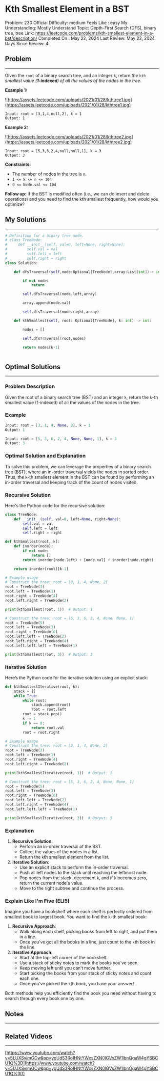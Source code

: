 # Kth Smallest Element in a BST

Problem: 230
Official Difficulty: medium
Feels Like : easy
My Understanding: Mostly Understand
Topic: Depth-First Search (DFS), binary tree, tree
Link: https://leetcode.com/problems/kth-smallest-element-in-a-bst/description/
Completed On : May 22, 2024
Last Review: May 22, 2024
Days Since Review: 4

## Problem

---

Given the `root` of a binary search tree, and an integer `k`, return *the* `kth` *smallest value (**1-indexed**) of all the values of the nodes in the tree*.

**Example 1:**

![https://assets.leetcode.com/uploads/2021/01/28/kthtree1.jpg](https://assets.leetcode.com/uploads/2021/01/28/kthtree1.jpg)

```
Input: root = [3,1,4,null,2], k = 1
Output: 1
```

**Example 2:**

![https://assets.leetcode.com/uploads/2021/01/28/kthtree2.jpg](https://assets.leetcode.com/uploads/2021/01/28/kthtree2.jpg)

```
Input: root = [5,3,6,2,4,null,null,1], k = 3
Output: 3
```

**Constraints:**

- The number of nodes in the tree is `n`.
- `1 <= k <= n <= 104`
- `0 <= Node.val <= 104`

**Follow up:** If the BST is modified often (i.e., we 
can do insert and delete operations) and you need to find the kth 
smallest frequently, how would you optimize?

## My Solutions

---

```python
# Definition for a binary tree node.
# class TreeNode:
#     def __init__(self, val=0, left=None, right=None):
#         self.val = val
#         self.left = left
#         self.right = right
class Solution:

    def dfsTraversal(self,node:Optional[TreeNode],array:List[int])-> int:

        if not node:
            return

        self.dfsTraversal(node.left,array)

        array.append(node.val)

        self.dfsTraversal(node.right,array)

    def kthSmallest(self, root: Optional[TreeNode], k: int) -> int:

        nodes = []

        self.dfsTraversal(root,nodes)

        return nodes[k-1]
```

```python

```

## Optimal Solutions

---

### Problem Description

Given the root of a binary search tree (BST) and an integer `k`, return the `k`-th smallest value (1-indexed) of all the values of the nodes in the tree.

### Example

```python
Input: root = [3, 1, 4, None, 2], k = 1
Output: 1

Input: root = [5, 3, 6, 2, 4, None, None, 1], k = 3
Output: 3
```

### Optimal Solution and Explanation

To solve this problem, we can leverage the properties of a binary search tree (BST), where an in-order traversal yields the nodes in sorted order. Thus, the `k`-th smallest element in the BST can be found by performing an in-order traversal and keeping track of the count of nodes visited.

### Recursive Solution

Here's the Python code for the recursive solution:

```python
class TreeNode:
    def __init__(self, val=0, left=None, right=None):
        self.val = val
        self.left = left
        self.right = right

def kthSmallest(root, k):
    def inorder(node):
        if not node:
            return []
        return inorder(node.left) + [node.val] + inorder(node.right)

    return inorder(root)[k-1]

# Example usage
# Construct the tree: root = [3, 1, 4, None, 2]
root = TreeNode(3)
root.left = TreeNode(1)
root.right = TreeNode(4)
root.left.right = TreeNode(2)

print(kthSmallest(root, 1))  # Output: 1

# Construct the tree: root = [5, 3, 6, 2, 4, None, None, 1]
root = TreeNode(5)
root.left = TreeNode(3)
root.right = TreeNode(6)
root.left.left = TreeNode(2)
root.left.right = TreeNode(4)
root.left.left.left = TreeNode(1)

print(kthSmallest(root, 3))  # Output: 3
```

### Iterative Solution

Here’s the Python code for the iterative solution using an explicit stack:

```python
def kthSmallestIterative(root, k):
    stack = []
    while True:
        while root:
            stack.append(root)
            root = root.left
        root = stack.pop()
        k -= 1
        if k == 0:
            return root.val
        root = root.right

# Example usage
# Construct the tree: root = [3, 1, 4, None, 2]
root = TreeNode(3)
root.left = TreeNode(1)
root.right = TreeNode(4)
root.left.right = TreeNode(2)

print(kthSmallestIterative(root, 1))  # Output: 1

# Construct the tree: root = [5, 3, 6, 2, 4, None, None, 1]
root = TreeNode(5)
root.left = TreeNode(3)
root.right = TreeNode(6)
root.left.left = TreeNode(2)
root.left.right = TreeNode(4)
root.left.left.left = TreeNode(1)

print(kthSmallestIterative(root, 3))  # Output: 3
```

### Explanation

1. **Recursive Solution**:
    - Perform an in-order traversal of the BST.
    - Collect the values of the nodes in a list.
    - Return the `k`th smallest element from the list.
2. **Iterative Solution**:
    - Use an explicit stack to perform the in-order traversal.
    - Push all left nodes to the stack until reaching the leftmost node.
    - Pop nodes from the stack, decrement `k`, and if `k` becomes zero, return the current node's value.
    - Move to the right subtree and continue the process.

### Explain Like I'm Five (ELI5)

Imagine you have a bookshelf where each shelf is perfectly ordered from smallest book to largest book. You want to find the `k`-th smallest book:

1. **Recursive Approach**:
    - Walk along each shelf, picking books from left to right, and put them in a line.
    - Once you've got all the books in a line, just count to the `k`th book in the line.
2. **Iterative Approach**:
    - Start at the top-left corner of the bookshelf.
    - Use a stack of sticky notes to mark the books you've seen.
    - Keep moving left until you can't move further.
    - Start picking the books from your stack of sticky notes and count each one.
    - Once you've picked the `k`th book, you have your answer!

Both methods help you efficiently find the book you need without having to search through every book one by one.

## Notes

---

 

## Related Videos

---

[https://www.youtube.com/watch?v=5LUXSvjmGCw&pp=ygUdS3RoIHNtYWxsZXN0IGVsZW1lbnQgaW4gYSBCU1Q%3D](https://www.youtube.com/watch?v=5LUXSvjmGCw&pp=ygUdS3RoIHNtYWxsZXN0IGVsZW1lbnQgaW4gYSBCU1Q%3D)